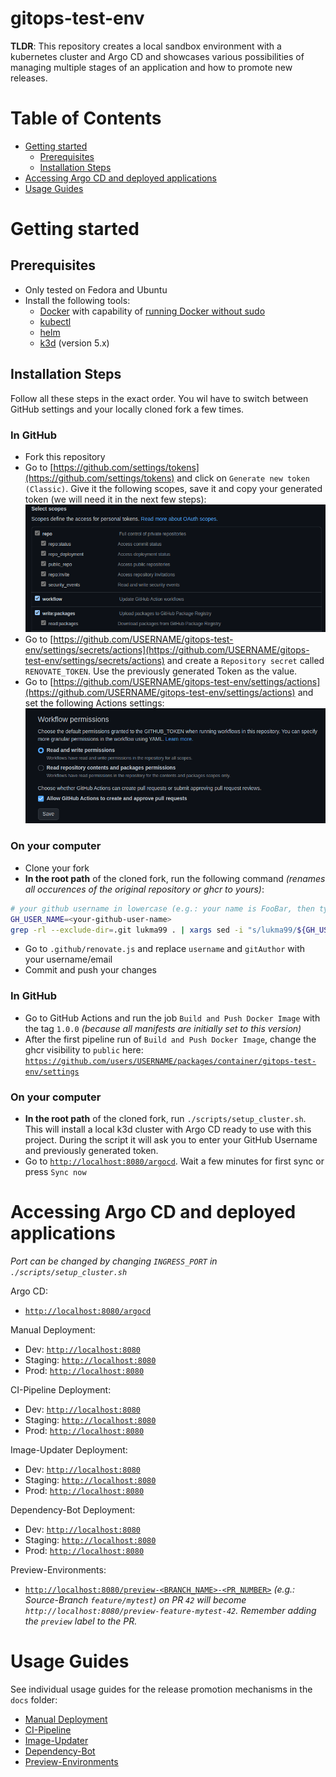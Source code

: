 gitops-test-env
=========

**TLDR**: This repository creates a local sandbox environment with a kubernetes cluster and Argo CD and showcases various possibilities of managing multiple stages of an application and how to promote new releases.

Table of Contents
=================

* [Getting started](#getting-started)
  * [Prerequisites](#prerequisites)
  * [Installation Steps](#installation-steps)
* [Accessing Argo CD and deployed applications](#accessing-argo-cd-and-deployed-applications)
* [Usage Guides](#usage-guides)


# Getting started

## Prerequisites
* Only tested on Fedora and Ubuntu
* Install the following tools:
  * [Docker](https://docs.docker.com/engine/install/) with capability of [running Docker without sudo](https://docs.docker.com/engine/install/linux-postinstall/#manage-docker-as-a-non-root-user)
  * [kubectl](https://kubernetes.io/docs/tasks/tools/install-kubectl-linux/#install-kubectl-on-linux)
  * [helm](https://helm.sh/docs/intro/install/)
  * [k3d](https://k3d.io/v5.4.8/#installation) (version 5.x)

## Installation Steps
Follow all these steps in the exact order. You wil have to switch between GitHub settings and your locally cloned
fork a few times.

### In GitHub
* Fork this repository
* Go to [https://github.com/settings/tokens](https://github.com/settings/tokens) and click on `Generate new token (Classic)`. Give it the following scopes, save it and copy your generated token (we will need it in the next few steps):
![gh_token_scopes.png](docs/pics/gh_token_scopes.png)
* Go to [https://github.com/USERNAME/gitops-test-env/settings/secrets/actions](https://github.com/USERNAME/gitops-test-env/settings/secrets/actions) and create a `Repository secret` called `RENOVATE_TOKEN`. Use the previously generated Token as the value.
* Go to [https://github.com/USERNAME/gitops-test-env/settings/actions](https://github.com/USERNAME/gitops-test-env/settings/actions) and set the following Actions settings:
![gh_actions_settings.png](docs/pics/gh_actions_settings.png)

### On your computer
* Clone your fork
* **In the root path** of the cloned fork, run the following command _(renames all occurences of the original repository or ghcr to yours)_:
```bash
# your github username in lowercase (e.g.: your name is FooBar, then type in GH_USER_NAME=foobar)
GH_USER_NAME=<your-github-user-name>
grep -rl --exclude-dir=.git lukma99 . | xargs sed -i "s/lukma99/${GH_USER_NAME}/g"
```
* Go to `.github/renovate.js` and replace `username` and `gitAuthor` with your username/email
* Commit and push your changes

### In GitHub
* Go to GitHub Actions and run the job `Build and Push Docker Image` with the tag `1.0.0` _(because all manifests are initially
  set to this version)_
* After the first pipeline run of `Build and Push Docker Image`, change the ghcr visibility to `public` here: [`https://github.com/users/USERNAME/packages/container/gitops-test-env/settings`](https://github.com/users/USERNAME/packages/container/gitops-test-env/settings)

### On your computer
* **In the root path** of the cloned fork, run `./scripts/setup_cluster.sh`. This will install a local k3d cluster with Argo CD ready to use with this project. During the script it will ask you to enter your GitHub Username and previously generated token.
* Go to [`http://localhost:8080/argocd`](http://localhost:8080/argocd). Wait a few minutes for first sync or press `Sync now`


# Accessing Argo CD and deployed applications
_Port can be changed by changing `INGRESS_PORT` in `./scripts/setup_cluster.sh`_

Argo CD:
* [`http://localhost:8080/argocd`](http://localhost:8080/argocd)

Manual Deployment:
* Dev: [`http://localhost:8080`](http://localhost:8080)
* Staging: [`http://localhost:8080`](http://localhost:8080)
* Prod: [`http://localhost:8080`](http://localhost:8080)


CI-Pipeline Deployment:
* Dev: [`http://localhost:8080`](http://localhost:8080)
* Staging: [`http://localhost:8080`](http://localhost:8080)
* Prod: [`http://localhost:8080`](http://localhost:8080)


Image-Updater Deployment:
* Dev: [`http://localhost:8080`](http://localhost:8080)
* Staging: [`http://localhost:8080`](http://localhost:8080)
* Prod: [`http://localhost:8080`](http://localhost:8080)


Dependency-Bot Deployment:
* Dev: [`http://localhost:8080`](http://localhost:8080)
* Staging: [`http://localhost:8080`](http://localhost:8080)
* Prod: [`http://localhost:8080`](http://localhost:8080)


Preview-Environments:
* [`http://localhost:8080/preview-<BRANCH_NAME>-<PR_NUMBER>`](http://localhost:8080/preview-<BRANCH_NAME>-<PR_NUMBER>) 
_(e.g.: Source-Branch `feature/mytest`) on PR `42` will become `http://localhost:8080/preview-feature-mytest-42`.
Remember adding the `preview` label to the PR._


# Usage Guides
See individual usage guides for the release promotion mechanisms in the `docs` folder:
* [Manual Deployment](docs/01_manual.md)
* [CI-Pipeline](docs/02_ci-pipeline.md)
* [Image-Updater](docs/03_image-updater.md)
* [Dependency-Bot](docs/04_renovate-bot.md)
* [Preview-Environments](docs/05_preview-environments.md)
